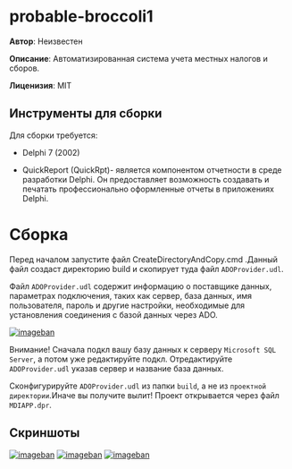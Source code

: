 # probable-broccoli1
**Автор**: Неизвестен

**Описание**:
Автоматизированная система учета местных налогов и сборов.

**Лиценизия**: MIT


## Инструменты для сборки 
Для сборки требуется:

* Delphi 7 (2002)

* QuickReport (QuickRpt)- является компонентом отчетности в среде разработки Delphi. Он предоставляет возможность создавать и печатать профессионально оформленные отчеты в приложениях Delphi.


# Сборка 

Перед началом запустите файл CreateDirectoryAndCopy.cmd .Данный файл создаст директорию build и скопирует туда файл `ADOProvider.udl`.



Файл `ADOProvider.udl` содержит информацию о поставщике данных, параметрах подключения, таких как сервер, база данных, имя пользователя, пароль и другие настройки, необходимые для установления соединения с базой данных через ADO.

[![imageban](https://i6.imageban.ru/thumbs/2023.06.08/8d6b0b4ca2c0687edcee7f8d7709037a.png)](https://imageban.ru/show/2023/06/08/8d6b0b4ca2c0687edcee7f8d7709037a/png)


Внимание! Сначала подкл вашу базу данных к серверу `Microsoft SQL Server`, а потом уже редактируйте подкл. Отредактируйте `ADOProvider.udl` указав сервер и название  база данных.

Сконфигурируйте `ADOProvider.udl` из папки `build`, а не из `проектной директории`.Иначе вы получите вылит!
Проект открывается через файл `MDIAPP.dpr`.



## Скриншоты
[![imageban](https://i1.imageban.ru/thumbs/2023.06.08/4ab2ea227b702dcc268e7fab39efd627.png)](https://imageban.ru/show/2023/06/08/4ab2ea227b702dcc268e7fab39efd627/png)
[![imageban](https://i4.imageban.ru/thumbs/2023.06.08/f2bc5299c75c3a95310ab1d13be45278.png)](https://imageban.ru/show/2023/06/08/f2bc5299c75c3a95310ab1d13be45278/png)
[![imageban](https://i5.imageban.ru/thumbs/2023.06.08/7629b49d02c72ad848c4ea3e6764adf6.png)](https://imageban.ru/show/2023/06/08/7629b49d02c72ad848c4ea3e6764adf6/png)
